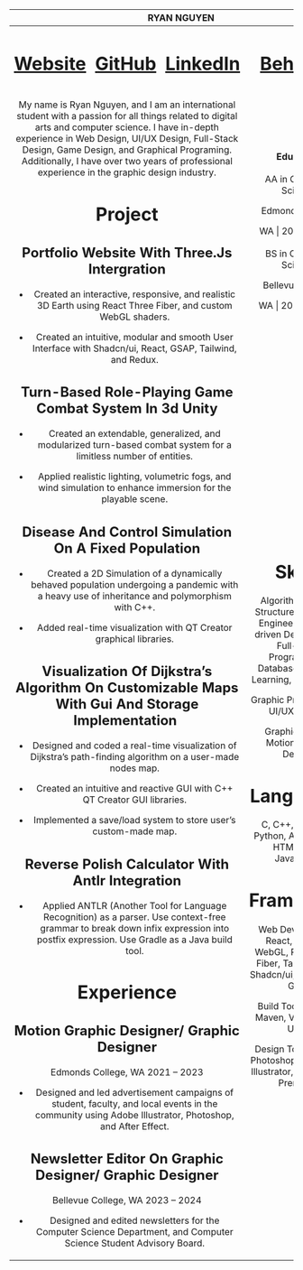 <table>
<colgroup>
<col style="width: 25%" />
<col style="width: 25%" />
<col style="width: 25%" />
<col style="width: 25%" />
</colgroup>
<thead>
<tr>
<th colspan="4" style="text-align: center;">RYAN NGUYEN</th>
</tr>
</thead>
<tbody>
<tr>
<td style="text-align: center;"><h1 id="website"><a
href="https://ryannguyen.dev/">Website</a></h1></td>
<td style="text-align: center;"><h1 id="github"><a
href="https://github.com/Th-nguyen-Dev">GitHub</a></h1></td>
<td style="text-align: center;"><h1 id="linkedin"><a
href="https://www.linkedin.com/in/hung-nguyen-dev/">LinkedIn</a></h1></td>
<td style="text-align: center;"><h1 id="behance"><a
href="https://www.behance.net/ryannguyen35">Behance</a></h1></td>
</tr>
<tr>
<td colspan="3" rowspan="2" style="text-align: center;"><p>My name is
Ryan Nguyen, and I am an international student with a passion for all
things related to digital arts and computer science. I have in-depth
experience in Web Design, UI/UX Design, Full-Stack Design, Game Design,
and Graphical Programing. Additionally, I have over two years of
professional experience in the graphic design industry.</p>
<h1 id="project">Project</h1>
<h2 id="portfolio-website-with-three.js-intergration">Portfolio Website
With Three.Js Intergration</h2>
<ul>
<li><p>Created an interactive, responsive, and realistic 3D Earth using
React Three Fiber, and custom WebGL shaders.</p></li>
<li><p>Created an intuitive, modular and smooth User Interface with
Shadcn/ui, React, GSAP, Tailwind, and Redux.</p></li>
</ul>
<h2
id="turn-based-role-playing-game-combat-system-in-3d-unity">Turn-Based
Role-Playing Game Combat System In 3d Unity</h2>
<ul>
<li><p>Created an extendable, generalized, and modularized turn-based
combat system for a limitless number of entities.</p></li>
<li><p>Applied realistic lighting, volumetric fogs, and wind simulation
to enhance immersion for the playable scene.</p></li>
</ul>
<h2 id="disease-and-control-simulation-on-a-fixed-population">Disease
And Control Simulation On A Fixed Population</h2>
<ul>
<li><p>Created a 2D Simulation of a dynamically behaved population
undergoing a pandemic with a heavy use of inheritance and polymorphism
with C++.</p></li>
<li><p>Added real-time visualization with QT Creator graphical
libraries.</p></li>
</ul>
<h2
id="visualization-of-dijkstras-algorithm-on-customizable-maps-with-gui-and-storage-implementation">Visualization
Of Dijkstra’s Algorithm On Customizable Maps With Gui And Storage
Implementation </h2>
<ul>
<li><p>Designed and coded a real-time visualization of Dijkstra’s
path-finding algorithm on a user-made nodes map.</p></li>
<li><p>Created an intuitive and reactive GUI with C++ QT Creator GUI
libraries.</p></li>
<li><p>Implemented a save/load system to store user’s custom-made
map.</p></li>
</ul>
<h2 id="reverse-polish-calculator-with-antlr-integration">Reverse Polish
Calculator With Antlr Integration</h2>
<ul>
<li><p>Applied ANTLR (Another Tool for Language Recognition) as a
parser. Use context-free grammar to break down infix expression into
postfix expression. Use Gradle as a Java build tool.</p></li>
</ul>
<h1 id="experience">Experience</h1>
<h2 id="motion-graphic-designer-graphic-designer">Motion Graphic
Designer/ Graphic Designer</h2>
<p>Edmonds College, WA 2021 – 2023</p>
<ul>
<li><p>Designed and led advertisement campaigns of student, faculty, and
local events in the community using Adobe Illustrator, Photoshop, and
After Effect.</p></li>
</ul>
<h2
id="newsletter-editor-on-graphic-designer-graphic-designer">Newsletter
Editor On Graphic Designer/ Graphic Designer</h2>
<p>Bellevue College, WA 2023 – 2024</p>
<ul>
<li><p>Designed and edited newsletters for the Computer Science
Department, and Computer Science Student Advisory Board.</p></li>
</ul></td>
<td style="text-align: center;"><p><strong>Education</strong><br />
<br />
AA in Computer Science</p>
<p>Edmonds College</p>
<p>WA | 2020 – 2023<br />
<br />
BS in Computer Science</p>
<p>Bellevue College</p>
<p>WA | 2023 - 2025</p></td>
</tr>
<tr>
<td style="text-align: center;"><h1 id="skills">Skills</h1>
<p>Algorithms &amp; Data Structures, Software Engineering, Test-driven
Development, Full-stack Programming, Database, Machine Learning,
Networking.</p>
<p>Graphic Programming, UI/UX Design.</p>
<p>Graphic Design, Motion Graphic Design.</p>
<h1 id="languages">Languages</h1>
<p>C, C++, C#, Java, Python, ANTLR, SQL, HTML, CSS, JavaScript.</p>
<h1 id="framework">Framework</h1>
<p>Web Development: React, Three.js, WebGL, React Three Fiber, Tailwind
CSS, Shadcn/ui, Redux, Qt6, GSA.</p>
<p>Build Tools: Gradle, Maven, Vite, Cmake, Unity</p>
<p>Design Tools: Adobe Photoshop, Lightroom, Illustrator, After Effect,
Premiere.</p></td>
</tr>
</tbody>
</table>
